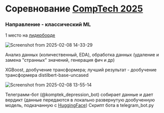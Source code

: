 # Соревнование [CompTech 2025](https://comptech.nsu.ru/)
### Направление - классический ML
1 место на [лидерборде](https://www.codabench.org/competitions/5504/?secret_key=dd48e468-6a08-40e4-9158-16508cb590fd#/results-tab)

![Screenshot from 2025-02-08 14-33-29](https://github.com/user-attachments/assets/869e8d04-95f7-42b4-8b0b-b7d8b34c8a92)

Анализ данных (количественный, EDA), обработка данных (удаление и замена "странных" значений, генерация фич и др)

XGBoost, дообучение трансформера; лучший результат - дообучение трансформера distilbert-base-uncased

![Screenshot from 2025-02-08 13-55-14](https://github.com/user-attachments/assets/7e36cb42-9e0c-4182-8a77-f0338b26ba65)

Телеграмм-бот (@komptek_depression_bot) собирает данные и дает вердикт (данные передаются в локально развернутую дообученную модель, подкачанную с [HuggingFace](https://huggingface.co/Gnider/kompt_distil_v1))
Скрипт бота в telegram_bot.py
